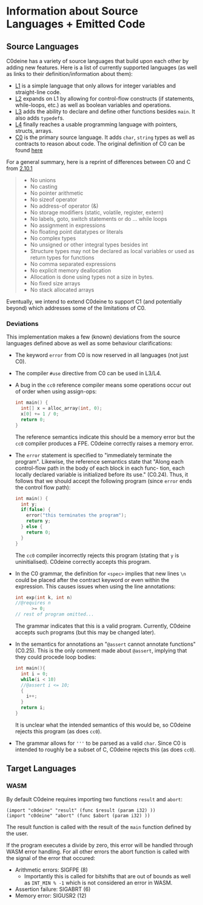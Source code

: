 # Information about Source Languages + Emitted Code

## Source Languages

C0deine has a variety of source languages that build upon each other by adding
new features. Here is a list of currently supported languages (as well as links
to their definition/information about them):

- [L1](https://www.cs.cmu.edu/~janh/courses/411/23/labs/lab1.pdf) is a simple
  language that only allows for integer variables and straight-line code.
- [L2](https://www.cs.cmu.edu/~janh/courses/411/23/labs/lab2.pdf) expands on L1
  by allowing for control-flow constructs (if statements, while-loops, etc.) as
  well as boolean variables and operations.
- [L3](https://www.cs.cmu.edu/~janh/courses/411/23/labs/lab3.pdf) adds the
  ability to declare and define other functions besides `main`. It also adds
  `typedef`s.
- [L4](https://www.cs.cmu.edu/~janh/courses/411/23/labs/lab4.pdf) finally
  reaches a usable programming language with pointers, structs, arrays.
- [C0](https://c0.cs.cmu.edu/docs/c0-reference.pdf) is the primary source
  language. It adds `char`, `string` types as well as contracts to reason about
  code. The original definition of C0 can be found
  [here](http://reports-archive.adm.cs.cmu.edu/anon/2010/CMU-CS-10-145.pdf)

For a general summary, here is a reprint of differences between C0 and C
from [2.10.1](http://reports-archive.adm.cs.cmu.edu/anon/2010/CMU-CS-10-145.pdf)
> - No unions
> - No casting
> - No pointer arithmetic
> - No sizeof operator
> - No address-of operator (&)
> - No storage modifiers (static, volatile, register, extern)
> - No labels, goto, switch statements or do ... while loops
> - No assignment in expressions
> - No floating point datatypes or literals
> - No complex types
> - No unsigned or other integral types besides int
> - Structure types may not be declared as local variables or used as return types for functions
> - No comma separated expressions
> - No explicit memory deallocation
> - Allocation is done using types not a size in bytes.
> - No fixed size arrays
> - No stack allocated arrays

Eventually, we intend to extend C0deine to support C1 (and potentially beyond)
which addresses some of the limitations of C0.

### Deviations

This implementation makes a few (known) deviations from the source languages
defined above as well as some behaviour clarifications:

- The keyword `error` from C0 is now reserved in all languages (not just C0).
- The compiler `#use` directive from C0 can be used in L3/L4.
- A bug in the `cc0` reference compiler means some operations occur out of order
  when using assign-ops:
  ```c
  int main() {
    int[] x = alloc_array(int, 0);
    x[0] += 1 / 0;
    return 0;
  }
  ```
  The reference semantics indicate this should be a memory error but the `cc0`
  compiler produces a FPE. C0deine correctly raises a memory error.

- The `error` statement is specified to "immediately terminate the program".
  Likewise, the reference semantics state that "Along each control-flow path in
  the body of each block in each func- tion, each locally declared variable is
  initialized before its use." (C0.24). Thus, it follows that we should accept
  the following program (since `error` ends the control flow path):
  ```c
  int main() {
    int y;
    if(false) {
      error("this terminates the program");
      return y;
    } else {
      return 0;
    }
  }
  ```
  The `cc0` compiler incorrectly rejects this program (stating that `y` is
  uninitialised). C0deine correctly accepts this program.

- In the C0 grammar, the definition for `<spec>` implies that new lines `\n`
  could be placed after the contract keyword or even within the expression. This
  causes issues when using the line annotations:
  ```c
  int exp(int k, int n)
  //@requires n
        >= 0;
  // rest of program omitted...
  ```
  The grammar indicates that this is a valid program. Currently, C0deine accepts
  such programs (but this may be changed later).

- In the semantics for annotations an "`@assert` cannot annotate functions"
  (C0.25). This is the only comment made about `@assert`, implying that they
  could procede loop bodies:
  ```c
  int main(){
    int i = 0;
    while(i < 10)
    //@assert i <= 10;
    {
      i++;
    }
    return i;
  }
  ```
  It is unclear what the intended semantics of this would be, so C0deine rejects
  this program (as does `cc0`).

- The grammar allows for `'''` to be parsed as a valid `char`. Since C0 is
  intended to roughly be a subset of C, C0deine rejects this (as does `cc0`).


## Target Languages
### WASM

By default C0deine requires importing two functions `result` and `abort`:

```wat
(import "c0deine" "result" (func $result (param i32) ))
(import "c0deine" "abort" (func $abort (param i32) ))
```

The result function is called with the result of the `main` function defined
by the user.

If the program executes a divide by zero, this error will be handled through
WASM error handling. For all other errors the abort function is called with the
signal of the error that occured:
- Arithmetic errors: SIGFPE (8)
  - Importantly this is called for bitshifts that are out of bounds as well
    as `INT_MIN % -1` which is not considered an error in WASM.
- Assertion failure: SIGABRT (6)
- Memory error: SIGUSR2 (12)
